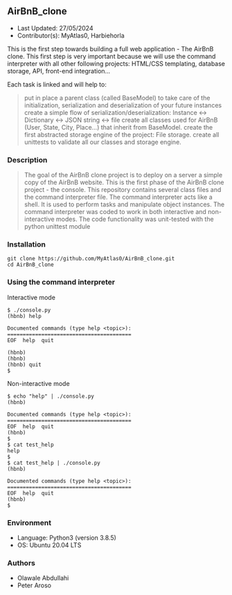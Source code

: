 ## AirBnB_clone

* Last Updated: 27/05/2024
* Contributor(s): MyAtlas0, Harbiehorla



This is the first step towards building a full web application - The AirBnB clone. This first step is very important because we will use the command interpreter with all other following projects: HTML/CSS templating, database storage, API, front-end integration…

Each task is linked and will help to:

> put in place a parent class (called BaseModel) to take care of the initialization, serialization and deserialization of your future instances
> create a simple flow of serialization/deserialization: Instance <-> Dictionary <-> JSON string <-> file
> create all classes used for AirBnB (User, State, City, Place…) that inherit from BaseModel.
> create the first abstracted storage engine of the project: File storage.
> create all unittests to validate all our classes and storage engine.



### Description
> The goal of the AirBnB clone project is to deploy on a server a simple copy of the AirBnB website.
> This is the first phase of the AirBnB clone project - the console.
> This repository contains several class files and the command interpreter file.
> The command interpreter acts like a shell. It is used to perform tasks and manipulate object instances. 
> The command interpreter was coded to work in both interactive and non-interactive modes.
> The code functionality was unit-tested with the python unittest module


### Installation
```
git clone https://github.com/MyAtlas0/AirBnB_clone.git
cd AirBnB_clone
```


### Using the command interpreter
Interactive mode
```
$ ./console.py
(hbnb) help

Documented commands (type help <topic>):
========================================
EOF  help  quit

(hbnb) 
(hbnb) 
(hbnb) quit
$
```
Non-interactive mode
```
$ echo "help" | ./console.py
(hbnb)

Documented commands (type help <topic>):
========================================
EOF  help  quit
(hbnb) 
$
$ cat test_help
help
$
$ cat test_help | ./console.py
(hbnb)

Documented commands (type help <topic>):
========================================
EOF  help  quit
(hbnb) 
$
```

### Environment
* Language: Python3 (version 3.8.5)
* OS: Ubuntu 20.04 LTS

### Authors
* Olawale Abdullahi
* Peter Aroso
